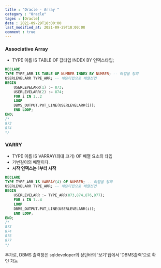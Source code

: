 ```yaml
---
title : "Oracle - Array "
category : "Oracle"
tages : [Oracle]
date : 2021-09-29T18:00:00
last_modified_at: 2021-09-29T18:00:00
comment : true
---
```


### Associative Array

- TYPE 이름 IS TABLE OF 값타입 INDEX BY 인덱스타입;

```sql
DECLARE
TYPE TYPE_ARR IS TABLE OF NUMBER INDEX BY NUMBER; -- 타입을 정의
USERLEVELARR TYPE_ARR; -- 해당타입으로 배열선언
BEGIN
    USERLEVELARR(1) := 873;
    USERLEVELARR(2) := 874;
    FOR i IN 1..2
    LOOP
    DBMS_OUTPUT.PUT_LINE(USERLEVELARR(i));
    END LOOP;
END;
/*
873
874
*/
```

### VARRY

- TYPE 이름 IS VARRAY(최대 크기) OF 배열 요소의 타입
- 가변길이의 배열이다.
- **시작 인덱스는 1부터 시작**

```sql
DECLARE
TYPE TYPE_ARR IS VARRAY(4) OF NUMBER; -- 타입을 정의
USERLEVELARR TYPE_ARR; -- 해당타입으로 배열선언
BEGIN
    USERLEVELARR := TYPE_ARR(873,874,876,877);
    FOR i IN 1..4
    LOOP
    DBMS_OUTPUT.PUT_LINE(USERLEVELARR(i));
    END LOOP;
END;
/*
873
874
876
877
*/
```

추가로, DBMS 출력창은 sqldeveloper의 상단바의 '보기'탭에서 'DBMS출력'으로 확인 가능


